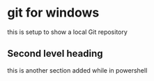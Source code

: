 # git for windows

this is setup to show a local Git repository

## Second level heading

this is another section added while in powershell
